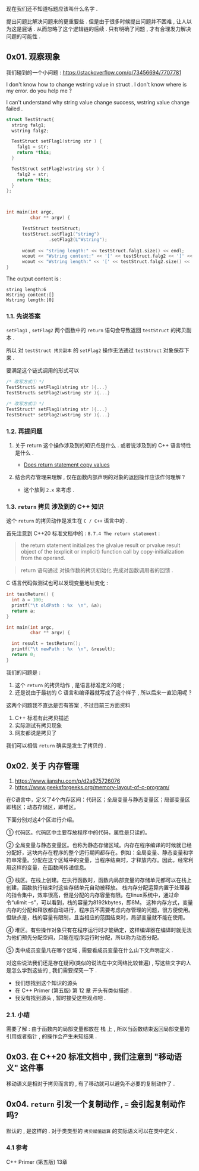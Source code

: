 

现在我们还不知道标题应该叫什么名字 . 

提出问题比解决问题来的更重要些 . 
但是由于很多时候提出问题并不困难 , 让人以为这是屁话 . 
从而忽略了这个逻辑链的后续 . 
只有明确了问题 , 才有合理发力解决问题的可能性 . 


## 0x01. 观察现象

我们碰到的一个小问题 : https://stackoverflow.com/q/73456694/7707781

I don't know how to change wstring value in struct . 
I don't know where is my error. do you help me ?

I can't understand why string value change success, wstring value change failed .
```c++
struct TestStruct{
  string falg1;
  wstring falg2;

  TestStruct setFlag1(string str ) {
    falg1 = str;
    return *this;
  }

  TestStruct setFlag2(wstring str ) {
    falg2 = str;
    return *this;
  }
};



int main(int argc,
         char ** argv) { 

      TestStruct testStruct;
      testStruct.setFlag1("string")
                .setFlag2(L"Wstring");
                
      wcout << "string length:" << testStruct.falg1.size() << endl;
      wcout << "Wstring content:" << '[' << testStruct.falg2 << ']' << endl;
      wcout << "Wstring length:" << '[' << testStruct.falg2.size() << ']' << endl;
}
```
The output content is :
```
string length:6
Wstring content:[]
Wstring length:[0]
```

### 1.1. 先说答案

`setFlag1` , `setFlag2` 两个函数中的 `return` 语句会导致返回 `testStruct` 的拷贝副本 . 

所以 对 `testStruct 拷贝副本`  的 `setFlag2` 操作无法通过 `testStruct` 对象保存下来 . 

要满足这个链式调用的形式可以 
```c++
/* 改写方式① */
TestStruct& setFlag1(string str ){...}
TestStruct& setFlag2(wstring str ){...}

/* 改写方式② */
TestStruct* setFlag1(string str ){...}
TestStruct* setFlag2(wstring str ){...}
```



### 1.2. 再提问题

1. 关于 return 这个操作涉及到的知识点是什么 . 
   或者说涉及到的 C++ 语言特性是什么 . 
   - [Does return statement copy values](https://stackoverflow.com/q/1529447/7707781)

2. 结合内存管理来理解 , 仅在函数内部声明的对象的返回操作应该作何理解 ? 
   - 这个放到 `2.x` 来考虑 . 

### 1.3. `return` 拷贝 涉及到的 C++ 知识

这个 `return` 的拷贝动作是发生在 `C / C++` 语言中的 . 

首先注意到 C++20 标准文档中的 :  `8.7.4 The return statement` : 

> the return statement initializes the glvalue result or prvalue result object of the (explicit or implicit) function call by copy-initialization from the operand.

> return 语句通过 对操作数的拷贝初始化 完成对函数调用者的回馈 . 

C 语言代码做测试也可以发现变量地址变化 :
```c
int testReturn() {
  int a = 100;
  printf("\t oldPath : %x  \n", &a);
  return a;
}

int main(int argc,
         char ** argv) {

  int result = testReturn();
  printf("\t newPath : %x  \n", &result);
  return 0;
}
```


我们的问题是 : 
1. 这个 `return` 的拷贝动作 , 是语言标准定义的呢 ; 
2. 还是说由于最初的 C 语言和编译器就写成了这个样子 , 所以后来一直沿用呢 ?

这两个问题我不直达是否有答案 , 不过目前三方面资料
1. C++ 标准有此拷贝描述
2. 实际测试有拷贝现象
3. 网友都说是拷贝了

我们可以相信 `return` 确实是发生了拷贝的 . 



## 0x02. 关于 内存管理

1. https://www.jianshu.com/p/d2a675726076
2. https://www.geeksforgeeks.org/memory-layout-of-c-program/

在C语言中，定义了4个内存区间：代码区；全局变量与静态变量区；局部变量区即栈区；动态存储区，即堆区。

下面分别对这4个区进行介绍。

① 代码区。代码区中主要存放程序中的代码，属性是只读的。

② 全局变量与静态变量区。也称为静态存储区域。内存在程序编译的时候就已经分配好，这块内存在程序的整个运行期间都存在。例如：全局变量、静态变量和字符串常量。分配在这个区域中的变量，当程序结束时，才释放内存。因此，经常利用这样的变量，在函数间传递信息。

③ 栈区。在栈上创建。在执行函数时，函数内局部变量的存储单元都可以在栈上创建，函数执行结束时这些存储单元自动被释放。
栈内存分配运算内置于处理器的指令集中，效率很高，但是分配的内存容量有限。在linux系统中，通过命令“ulimit –s”，可以看到，栈的容量为8192kbytes，即8M。
这种内存方式，变量内存的分配和释放都自动进行，程序员不需要考虑内存管理的问题，很方便使用。但缺点是，栈的容量有限制，且当相应的范围结束时，局部变量就不能在使用。

④ 堆区。有些操作对象只有在程序运行时才能确定，这样编译器在编译时就无法为他们预先分配空间，只能在程序运行时分配，所以称为动态分配。

⑤ 类中成员变量凡在哪个区域 , 需要看成员变量在什么山下文声明定义 . 

对这些说法我们还是存在疑问(类似的说法在中文网络比较普遍) , 写这些文字的人是怎么学到这些的 , 我们需要探究一下 .
- 我们想找到这个知识的源头 
- 在 C++ Primer (第五版) 第 12 章 开头有类似描述 . 
- 我没有找到源头 , 暂时接受这些观点吧 . 

### 2.1. 小结

需要了解 :  由于函数内的局部变量都放在 栈 上 , 所以当函数结束返回局部变量的引用或者指针 , 的操作会产生未知结果 . 


## 0x03. 在 C++20 标准文档中 , 我们注意到 "移动语义" 这件事

移动语义是相对于拷贝而言的 , 有了移动就可以避免不必要的复制动作了 . 



## 0x04. `return` 引发一个复制动作 , `=` 会引起复制动作吗?

默认的 , 是这样的 . 对于类类型的 `拷贝赋值运算` 的实际语义可以在类中定义 . 

### 4.1 参考

C++ Primer (第五版) 13章
